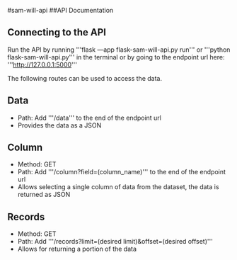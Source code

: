 #sam-will-api 
##API Documentation

## Connecting to the API
Run the API by running '''flask —app flask-sam-will-api.py run''' or '''python flask-sam-will-api.py''' in the terminal or by going to the endpoint url here: '''http://127.0.0.1:5000'''

The following routes can be used to access the data.

## Data
- Path: Add '''/data''' to the end of the endpoint url
- Provides the data as a JSON 

## Column
- Method: GET
- Path: Add '''/column?field=(column_name)''' to the end of the endpoint url
- Allows selecting a single column of data from the dataset, the data is returned as JSON

## Records
- Method: GET
- Path: Add '''/records?limit=(desired limit)&offset=(desired offset)'''
- Allows for returning a portion of the data




